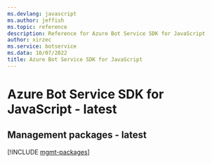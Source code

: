 ```yaml
---
ms.devlang: javascript
ms.author: jeffish
ms.topic: reference
description: Reference for Azure Bot Service SDK for JavaScript
author: xirzec
ms.service: botservice
ms.data: 10/07/2022
title: Azure Bot Service SDK for JavaScript
---
```

# Azure Bot Service SDK for JavaScript - latest

## Management packages - latest
[!INCLUDE [mgmt-packages](bot-service-mgmt-index.md)]